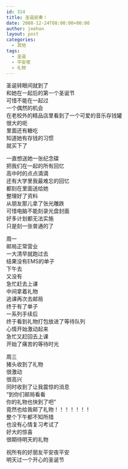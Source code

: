 ```yaml
---
id: 314
title: 圣诞前奏！
date: 2008-12-24T08:00:00+00:00
author: jeehon
layout: post
categories:
  - 其他
tags:
  - 圣诞
  - 平安夜
  - 礼物
---
```

圣诞转眼间就到了  
和她在一起后的第一个圣诞节  
可惜不能在一起过  
一个偶然的机会  
在老校外的精品店里看到了一个可爱的音乐存钱罐  
很大的呃  
里面还有糖吃  
知道她有存钱的习惯  
就买下了

一直想送她一张纪念碟  
把我们在一起的所有回忆  
高中时的点点滴滴  
还有大学里我最难忘的回忆  
都刻在里面送给她  
整理好了资料  
从朋友那儿拿了张光雕跌  
可惜电脑不能刻录光盘封面  
好多计划都无法实施  
只是刻一张普通的了

周一  
邮局正常营业  
一大清早就跑过去  
结果没有EMS的单子  
下午去  
又没有  
急忙赶去上课  
中间拿着礼物  
逃课再次去邮局  
终于有了单子  
一系列手续后  
终于看到礼物打包放进了等待队列  
心情开始激动起来  
急忙又赶回去上课  
开始了痛苦的等待时光

周三  
猪头收到了礼物  
很激动  
很高兴  
同时收到了让我震惊的消息  
“到你们邮局看看  
你的礼物也快到了吧”  
竟然也给我邮了礼物！！！！！！！  
整个下午都不知所措  
也没有心情复习考试了  
好大的惊喜  
很期待明天的礼物

祝所有的好朋友平安夜平安  
明天过一个开心的圣诞节
